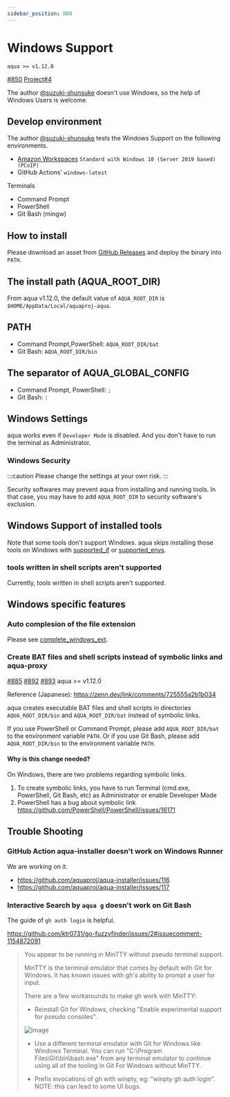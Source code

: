 ```yaml
---
sidebar_position: 880
---
```


# Windows Support

`aqua >= v1.12.0`

[#850](https://github.com/aquaproj/aqua/issues/850)
[Project#4](https://github.com/orgs/aquaproj/projects/4)

The author [@suzuki-shunsuke](https://github.com/suzuki-shunsuke) doesn't use Windows, so the help of Windows Users is welcome.

## Develop environment

The author [@suzuki-shunsuke](https://github.com/suzuki-shunsuke) tests the Windows Support on the following environments.

* [Amazon Workspaces](https://aws.amazon.com/workspaces/) `Standard with Windows 10 (Server 2019 based) (PCoIP)`
* GitHub Actions' `windows-latest`

Terminals

* Command Prompt
* PowerShell
* Git Bash (mingw)

## How to install

Please download an asset from [GitHub Releases](https://github.com/aquaproj/aqua/releases) and deploy the binary into `PATH`.

## The install path (AQUA_ROOT_DIR)

From aqua v1.12.0, the default value of `AQUA_ROOT_DIR` is `$HOME/AppData/Local/aquaproj-aqua`.

## PATH

* Command Prompt,PowerShell: `AQUA_ROOT_DIR/bat`
* Git Bash: `AQUA_ROOT_DIR/bin`

## The separator of AQUA_GLOBAL_CONFIG

* Command Prompt, PowerShell: `;`
* Git Bash: `:`

## Windows Settings

aqua works even if `Developer Mode` is disabled.
And you don't have to run the terminal as Administrator.

### Windows Security

:::caution
Please change the settings at your own risk.
:::

Security softwares may prevent aqua from installing and running tools.
In that case, you may have to add `AQUA_ROOT_DIR` to security software's exclusion. 

## Windows Support of installed tools

Note that some tools don't support Windows.
aqua skips installing those tools on Windows with [supported_if](/docs/reference/registry-config/supported-if) or [supported_envs](/docs/reference/registry-config/supported-envs).

### tools written in shell scripts aren't supported

Currently, tools written in shell scripts aren't supported.

## Windows specific features

### Auto complesion of the file extension

Please see [complete_windows_ext](/docs/reference/registry-config/complete-windows-ext).

### Create BAT files and shell scripts instead of symbolic links and aqua-proxy

[#885](https://github.com/aquaproj/aqua/issues/885) [#892](https://github.com/aquaproj/aqua/pull/892) [#893](https://github.com/aquaproj/aqua/issues/893) aqua >= v1.12.0

Reference (Japanese): https://zenn.dev/link/comments/725555a2b1b034

aqua creates executable BAT files and shell scripts in directories `AQUA_ROOT_DIR/bin` and `AQUA_ROOT_DIR/bat` instead of symbolic links.

If you use PowerShell or Command Prompt, please add `AQUA_ROOT_DIR/bat` to the environment variable `PATH`.
Or if you use Git Bash, please add `AQUA_ROOT_DIR/bin` to the environment variable `PATH`.

#### Why is this change needed?

On Windows, there are two problems regarding symbolic links.

1. To create symbolic links, you have to run Terminal (cmd.exe, PowerShell, Git Bash, etc) as Administrator or enable Developer Mode
1. PowerShell has a bug about symbolic link https://github.com/PowerShell/PowerShell/issues/16171

## Trouble Shooting

### GitHub Action aqua-installer doesn't work on Windows Runner

We are working on it.

* https://github.com/aquaproj/aqua-installer/issues/116
* https://github.com/aquaproj/aqua-installer/issues/117

### Interactive Search by `aqua g` doesn't work on Git Bash

The guide of `gh auth login` is helpful.

https://github.com/ktr0731/go-fuzzyfinder/issues/2#issuecomment-1154872091

> You appear to be running in MinTTY without pseudo terminal support.
> 
> MinTTY is the terminal emulator that comes by default with Git
> for Windows. It has known issues with gh's ability to prompt a
> user for input.
> 
> There are a few workarounds to make gh work with MinTTY:
> 
> - Reinstall Git for Windows, checking "Enable experimental support for pseudo consoles".
> 
> ![image](https://user-images.githubusercontent.com/13323303/173531978-21a99818-11ff-4385-962a-64f74e4023db.png)
> 
> - Use a different terminal emulator with Git for Windows like Windows Terminal.
>   You can run "C:\Program Files\Git\bin\bash.exe" from any terminal emulator to continue
>   using all of the tooling in Git For Windows without MinTTY.
> 
> - Prefix invocations of gh with winpty, eg: "winpty gh auth login".
>   NOTE: this can lead to some UI bugs.
